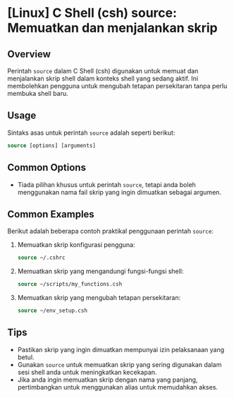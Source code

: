 # [Linux] C Shell (csh) source: Memuatkan dan menjalankan skrip

## Overview
Perintah `source` dalam C Shell (csh) digunakan untuk memuat dan menjalankan skrip shell dalam konteks shell yang sedang aktif. Ini membolehkan pengguna untuk mengubah tetapan persekitaran tanpa perlu membuka shell baru.

## Usage
Sintaks asas untuk perintah `source` adalah seperti berikut:

```csh
source [options] [arguments]
```

## Common Options
- Tiada pilihan khusus untuk perintah `source`, tetapi anda boleh menggunakan nama fail skrip yang ingin dimuatkan sebagai argumen.

## Common Examples
Berikut adalah beberapa contoh praktikal penggunaan perintah `source`:

1. Memuatkan skrip konfigurasi pengguna:
   ```csh
   source ~/.cshrc
   ```

2. Memuatkan skrip yang mengandungi fungsi-fungsi shell:
   ```csh
   source ~/scripts/my_functions.csh
   ```

3. Memuatkan skrip yang mengubah tetapan persekitaran:
   ```csh
   source ~/env_setup.csh
   ```

## Tips
- Pastikan skrip yang ingin dimuatkan mempunyai izin pelaksanaan yang betul.
- Gunakan `source` untuk memuatkan skrip yang sering digunakan dalam sesi shell anda untuk meningkatkan kecekapan.
- Jika anda ingin memuatkan skrip dengan nama yang panjang, pertimbangkan untuk menggunakan alias untuk memudahkan akses.